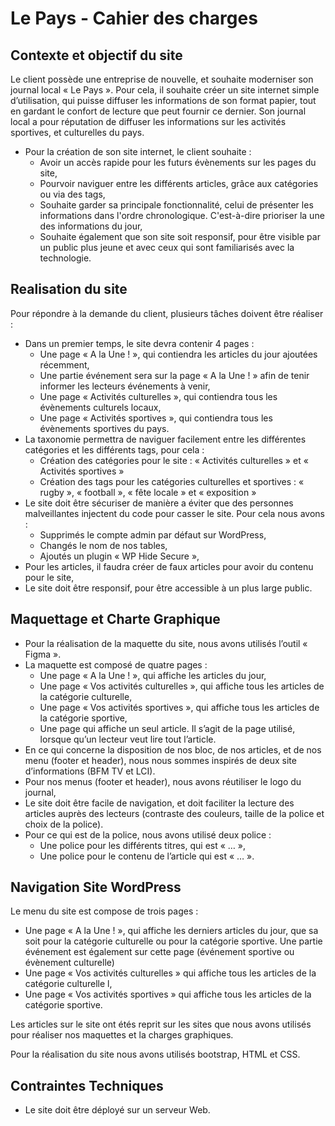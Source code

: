 # Le Pays - Cahier des charges

## Contexte et objectif du site
Le client possède une entreprise de nouvelle, et souhaite moderniser son journal local « Le Pays ». Pour cela, il souhaite créer un site internet simple d’utilisation, qui puisse diffuser les informations de son format papier, tout en gardant le confort de lecture que peut fournir ce dernier. Son journal local a pour réputation de diffuser les informations sur les activités sportives, et culturelles du pays.
* Pour la création de son site internet, le client souhaite :
    * Avoir un accès rapide pour les futurs évènements sur les pages du site,
    * Pourvoir naviguer entre les différents articles, grâce aux catégories ou via des tags,
    * Souhaite garder sa principale fonctionnalité, celui de présenter les informations dans l'ordre chronologique. C'est-à-dire prioriser la une des informations du jour,
    * Souhaite également que son site soit responsif, pour être visible par un public plus jeune et avec ceux qui sont familiarisés avec la technologie.

## Realisation du site
Pour répondre à la demande du client, plusieurs tâches doivent être réaliser :
* Dans un premier temps, le site devra contenir 4 pages :
    * Une page « A la Une ! », qui contiendra les articles du jour ajoutées récemment, 
    * Une partie événement sera sur la page « A la Une ! » afin de tenir informer les lecteurs événements à venir,
    * Une page « Activités culturelles », qui contiendra tous les évènements culturels locaux,
    * Une page « Activités sportives », qui contiendra tous les évènements sportives du pays.
* La taxonomie permettra de naviguer facilement entre les différentes catégories et les différents tags, pour cela : 
    * Création des catégories pour le site : « Activités culturelles » et « Activités sportives »
    * Création des tags pour les catégories culturelles et sportives : « rugby », « football », « fête locale » et « exposition »
* Le site doit être sécuriser de manière a éviter que des personnes malveillantes injectent du code pour casser le site. Pour cela nous avons : 
    * Supprimés le compte admin par défaut sur WordPress, 
    * Changés le nom de nos tables, 
    * Ajoutés un plugin « WP Hide Secure »,
* Pour les articles, il faudra créer de faux articles pour avoir du contenu pour le site, 
* Le site doit être responsif, pour être accessible à un plus large public. 

## Maquettage et Charte Graphique 
* Pour la réalisation de la maquette du site, nous avons utilisés l’outil « Figma ».
* La maquette est composé de quatre pages : 
    * Une page « A la Une ! », qui affiche les articles du jour, 
    * Une page « Vos activités culturelles », qui affiche tous les articles de la catégorie culturelle, 
    * Une page « Vos activités sportives », qui affiche tous les articles de la catégorie sportive, 
    * Une page qui  affiche un seul article. Il s’agit de la page utilisé, lorsque qu’un lecteur veut lire tout l’article.
* En ce qui concerne la disposition de nos bloc, de nos articles, et de nos menu (footer et header), nous nous sommes inspirés de deux site d’informations (BFM TV et LCI). 
* Pour nos menus (footer et header), nous avons réutiliser le logo du journal,
* Le site doit être facile de navigation, et doit faciliter la lecture des articles auprès des lecteurs (contraste des couleurs, taille de la police et choix de la police). 
* Pour ce qui est de la police, nous avons utilisé deux police : 
    * Une police pour les différents titres, qui est « … »,
    * Une police pour le contenu de l’article qui est « … ».

## Navigation Site WordPress 
Le menu du site est compose de trois pages : 
* Une page « A la Une ! », qui affiche les derniers articles du jour, que sa soit pour la catégorie culturelle ou pour la catégorie sportive. Une partie événement est également sur cette page (événement sportive ou évènement culturelle) 
* Une page « Vos activités culturelles » qui affiche tous les articles de la catégorie culturelle l, 
* Une page « Vos activités sportives » qui affiche tous les articles de la catégorie sportive. 

Les articles sur le site ont étés reprit sur les sites que nous avons utilisés pour réaliser nos maquettes et la charges graphiques. 

Pour la réalisation du site nous avons utilisés bootstrap, HTML et CSS. 

## Contraintes Techniques
* Le site doit être déployé sur un serveur Web.
